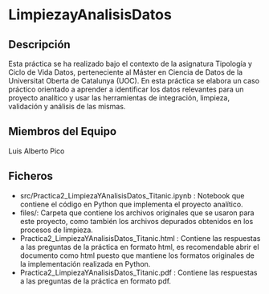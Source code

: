 # LimpiezayAnalisisDatos

## Descripción

Esta práctica se ha realizado bajo el contexto de la asignatura Tipología y Ciclo de Vida Datos, perteneciente al Máster en Ciencia de Datos de la Universitat Oberta de Catalunya (UOC). En esta práctica se elabora un caso práctico orientado a aprender a identificar los datos relevantes para un proyecto analítico y usar las herramientas de integración, limpieza, validación y análisis de las mismas. 

## Miembros del Equipo
Luis Alberto Pico

## Ficheros
* src/Practica2_LimpiezaYAnalisisDatos_Titanic.ipynb : Notebook que contiene el código en Python que implementa el proyecto analítico.    
* files/: Carpeta que contiene los archivos originales que se usaron para este proyecto, como también los archivos depurados obtenidos en los procesos de limpieza.    
* Practica2_LimpiezaYAnalisisDatos_Titanic.html : Contiene las respuestas a las preguntas de la práctica en formato html, es recomendable abrir el documento como html puesto que mantiene los formatos originales de la implementación realizada en Python.    
* Practica2_LimpiezaYAnalisisDatos_Titanic.pdf : Contiene las respuestas a las preguntas de la práctica en formato pdf.    
